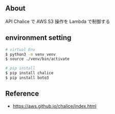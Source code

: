 ## About
API Chalice で AWS S3 操作を Lambda で制御する

## environment setting

```bash
# virtual Env
$ python3 -m venv venv
$ source ./venv/bin/activate

# pip install
$ pip install chalice
$ pip install boto3
```

## Reference
- https://aws.github.io/chalice/index.html
